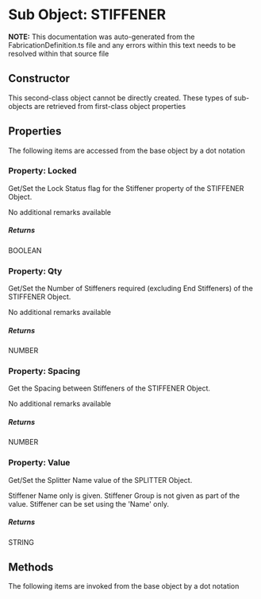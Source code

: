 # Sub Object: STIFFENER
**NOTE:** This documentation was auto-generated from the FabricationDefinition.ts file and any errors within this text needs to be resolved within that source file
## Constructor
This second-class object cannot be directly created. These types of sub-objects are retrieved from first-class object properties
## Properties
The following items are accessed from the base object by a dot notation
### Property: Locked
Get/Set the Lock Status flag for the Stiffener property of the STIFFENER Object.

No additional remarks available
##### Returns
BOOLEAN
### Property: Qty
Get/Set the Number of Stiffeners required (excluding End Stiffeners) of the STIFFENER Object.

No additional remarks available
##### Returns
NUMBER
### Property: Spacing
Get the Spacing between Stiffeners of the STIFFENER Object.

No additional remarks available
##### Returns
NUMBER
### Property: Value
Get/Set the Splitter Name value of the SPLITTER Object.

Stiffener Name only is given. Stiffener Group is not given as part of the value.
Stiffener can be set using the 'Name' only.
##### Returns
STRING
## Methods
The following items are invoked from the base object by a dot notation

